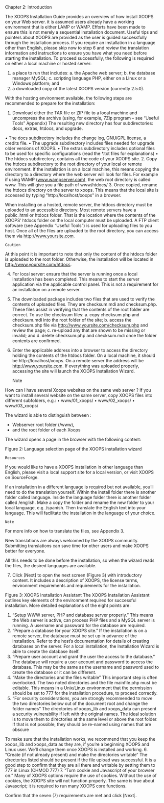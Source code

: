 Chapter 2: Introduction 

The XOOPS Installation Guide provides an overview of how install XOOPS on your Web server. it is assumed users already have a working environment that is either LAMP or WAMP. 
Efforts have been made to ensure this is not merely a sequential installation document. Useful tips and pointers about XOOPS are provided as the user is guided successfully through the installation process. 
If you require an installation in a language other than English, please skip now to step 6 and review the translation information and instructions to ensure you have what you need before starting the installation.
To proceed successfully, the following is required on either a local machine or hosted server:
1.	a place to run that includes:
a.	the Apache web server; 
b.	the database manager MySQL;
c.	scripting language PHP, either on a Linux or a Windows platform; and
2.	a downloaded copy of the latest XOOPS version (currently 2.5.0).

With the hosting environment available, the following steps are recommended to prepare for the installation:
1.	Download either the TAR file or ZIP file to a local machine and uncompress the archive (using, for example, 7Zip program – see “Useful Tools” Appendix) 
The resulting new directory has four subdirectories: docs, extras, htdocs, and upgrade.
 
•	The docs subdirectory includes the change log, GNU/GPL license, a credits file. 
•	The upgrade subdirectory includes files needed for upgrade older versions of XOOPS.
•	The extras subdirectory includes optional files to be used for specific configurations (read the *.txt files for explanations)
•	The htdocs subdirectory, contains all the code of your XOOPS site. 
2.	Copy the htdocs subdirectory to the root directory of your local or remote environment.  If the installation is on a local machine, this means copying the directory to a directory where the web server will look for files. For example if using  WAMP  (www.wampserver.com), the web root directory is called www. This will give you a file path of www/htdocs/ 
3.	Once copied, rename the htdocs directory on the server to xoops. This means that the local site is accessed by typing “http://localhost/xoops" in a browser. 

 
When installing on a hosted, remote server, the htdocs directory must be uploaded to an accessible directory. Most remote servers have a public_html or htdocs folder.  That is the location where the contents of the XOOPS’ htdocs folder on the local computer must be uploaded. A FTP client software (see Appendix “Useful Tools”) is used for uploading files to you host. Once all of the files are uploaded to the root directory, you can access them via http://www.yoursite.com. 

 	Caution 
At this point it is important to note that only the content of the htdocs folder is uploaded to the root folder.  Otherwise, the installation will be located in http://www.yoursite.com/htdocs.


4.	For local server: ensure that the server is running once a local installation has been completed.  This means to start the server application via the applicable control panel.  This is not a requirement for an installation on a remote server.
5.	The downloaded package includes two files that are used to verify the contents of uploaded files.  They are checksum.mdi and checksum.php.  These files assist in verifying that the contents of the root folder are correct.  To use the checksum files:
a.	copy checksum.php and checksum.mdi into the root folder of the site;
b.	access the checksum.php file via http://www.yoursite.com/checksum.php and review the page;
c.	re-upload any that are shown to be missing or invalid; and
d.	delete checksum.php and checksum.mdi once the folder contents are confirmed.
6.	Enter the applicable address into a browser to access the directory holding the contents of the htdocs folder.  On a local machine, it should be  http://localhost/xoops.  On a remote server the address will be http://www.yoursite.com.  If everything was uploaded properly, accessing the site will launch the XOOPS Installation Wizard.


 	Note 

How can I have several Xoops websites on the same web server ?
If you want to install several website on the same server, copy XOOPS files into different subfolders, e.g.:
• www/01_xoops/
• www/02_xoops/
• www/03_xoops/

The wizard is able to distinguish between :
- Webserver root folder (/www),
- and the root folder of each Xoops
 
The wizard opens a page in the browser with the following content: 
 

Figure 2: Language selection page of the XOOPS installation wizard

 	Resources 
If you would like to have a XOOPS installation in other language than English, please visit a local support site for a local version, or visit XOOPS on SourceForge. 


If an installation in a different language is required but not available, you’ll need to do the translation yourself.  Within the install folder there is another folder called language. Inside the language folder there is another folder called /english. Make a copy the folder and rename the new folder to your local language, e.g. /spanish. Then translate the English text into your language.  This will facilitate the installation in the language of your choice.  

 	Note
For more info on how to translate the files, see Appendix 3.

New translations are always welcomed by the XOOPS community.  Submitting translations can save time for other users and make XOOPS better for everyone.


All this needs to be done before the installation, so when the wizard reads the files, the desired languages are available. 

7.	Click [Next] to open the next screen (Figure 3) with introductory content. It includes a description of XOOPS, the license terms, environment requirements and requirements for the installation. 

 

Figure 3: XOOPS Installation Assistant
The XOOPS Installation Assistant outlines key elements of the environment required for successful installation.  More detailed explanations of the eight points are:
1.	“Setup WWW server, PHP and database server properly.” 
This means the Web server is active, can process PHP files and a MySQL server is running. A username and password for the database are required. 
2.	“Prepare a database for your XOOPS site.” 
If the installation is on a remote server, the database must be set up in advance of the installation.  Refer to the host’s documentation for details of creating databases on the server.
For a local installation, the Installation Wizard is able to create the database itself.   
3.	“Prepare user account and grant the user the access to the database.”
The database will require a user account and password to access the database.  This may be the same as the username and password used to create the database or it can be different.
4.	“Make the directories and the files writable” 
This important step is often overlooked.  The two noted directories and the file mainfile.php must be editable.  This means in a Unix/Linux environment that the permission should be set to 777 for the installation procedure, to proceed correctly. 
5.	 “For security considerations, you are strongly recommended to move the two directories below out of the document root and change the folder names” 
The directories of xoops_lib and xoops_data can present a security vulnerability if left with the original names.  The ideal solution is to move them to directories at the same level or above the root folder.  If that is not possible, they should be re-named using names that are obscure

To make sure that the installation works, we recommend that you keep the xoops_lib and xoops_data as they are, if you’re a beginning XOOPS and Linux user. We’ll change them once XOOPS is installed and working.
6.	“Create (if not already present) and make the directories writable”
The directories listed should be present if the file upload was successful.  It is a good step to confirm that they are all there and writable by setting them to 777 in Linux (CHMOD 777)
7.	“Turn cookie and Javascript of your browser on.”
Many of XOOPS options require the use of cookies. Without the use of cookies, the XOOPS site will not function properly. The same is true about Javascript; it is required to run many XOOPS core functions. 

Confirm that the seven (7) requirements are met and click [Next]. 

 
